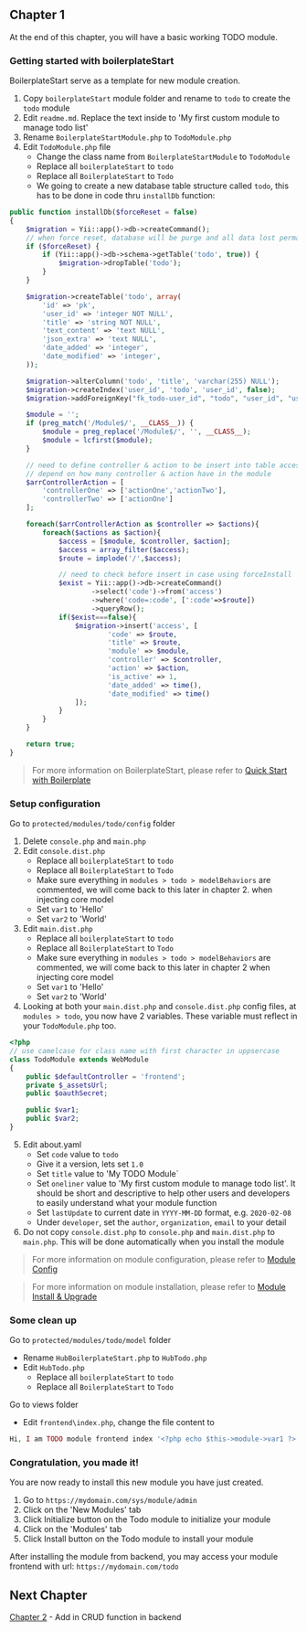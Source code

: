 ## Chapter 1
At the end of this chapter, you will have a basic working TODO module.

### Getting started with boilerplateStart
BoilerplateStart serve as a template for new module creation.
1. Copy `boilerplateStart` module folder and rename to `todo` to create the `todo` module
2. Edit `readme.md`. Replace the text inside to 'My first custom module to manage todo list'
3. Rename `BoilerplateStartModule.php` to `TodoModule.php`
4. Edit `TodoModule.php` file
    - Change the class name from `BoilerplateStartModule` to `TodoModule`
    - Replace all `boilerplateStart` to `todo`
    - Replace all `BoilerplateStart` to `Todo`
    - We going to create a new database table structure called `todo`, this has to be done in code thru `installDb` function:
```php
public function installDb($forceReset = false)
{
	$migration = Yii::app()->db->createCommand();
	// when force reset, database will be purge and all data lost permanently
	if ($forceReset) {
		if (Yii::app()->db->schema->getTable('todo', true)) {
			$migration->dropTable('todo');
		}
	}

	$migration->createTable('todo', array(
		'id' => 'pk',
		'user_id' => 'integer NOT NULL',
		'title' => 'string NOT NULL',
		'text_content' => 'text NULL',
		'json_extra' => 'text NULL',
		'date_added' => 'integer',
		'date_modified' => 'integer',
	));

	$migration->alterColumn('todo', 'title', 'varchar(255) NULL');
	$migration->createIndex('user_id', 'todo', 'user_id', false);
	$migration->addForeignKey("fk_todo-user_id", "todo", "user_id", "user", "id", "RESTRICT", "RESTRICT");

	$module = '';
	if (preg_match('/Module$/', __CLASS__)) {
		$module = preg_replace('/Module$/', '', __CLASS__);
		$module = lcfirst($module);
	}

	// need to define controller & action to be insert into table access
	// depend on how many controller & action have in the module
	$arrControllerAction = [
		'controllerOne' => ['actionOne','actionTwo'],
		'controllerTwo' => ['actionOne']
	];

	foreach($arrControllerAction as $controller => $actions){
		foreach($actions as $action){
			$access = [$module, $controller, $action];
			$access = array_filter($access);
			$route = implode('/',$access);

			// need to check before insert in case using forceInstall
			$exist = Yii::app()->db->createCommand()
					->select('code')->from('access')
					->where('code=:code', [':code'=>$route])
					->queryRow();
			if($exist===false){
				$migration->insert('access', [
						'code' => $route,
						'title' => $route,
						'module' => $module,
						'controller' => $controller,
						'action' => $action,
						'is_active' => 1,
						'date_added' => time(),
						'date_modified' => time()
				]);
			}
		}
	}

	return true;
}
```
> For more information on BoilerplateStart, please refer to [Quick Start with Boilerplate](Quick-Start-with-Boilerplate)

### Setup configuration
Go to `protected/modules/todo/config` folder
1. Delete `console.php` and `main.php`
2. Edit `console.dist.php`
   - Replace all `boilerplateStart` to `todo`
   - Replace all `BoilerplateStart` to `Todo`
   - Make sure everything in `modules > todo > modelBehaviors` are commented, we will come back to this later in chapter 2. when injecting core model
   - Set `var1` to 'Hello'
   - Set `var2` to 'World'
3. Edit `main.dist.php`
   - Replace all `boilerplateStart` to `todo`
   - Replace all `BoilerplateStart` to `Todo`
   - Make sure everything in `modules > todo > modelBehaviors` are commented, we will come back to this later in chapter 2 when injecting core model
   - Set `var1` to 'Hello'
   - Set `var2` to 'World'
4. Looking at both your `main.dist.php` and `console.dist.php` config files, at `modules > todo`, you now have 2 variables. These variable must reflect in your `TodoModule.php` too.
```php
<?php
// use camelcase for class name with first character in uppsercase
class TodoModule extends WebModule
{
	public $defaultController = 'frontend';
	private $_assetsUrl;
	public $oauthSecret;

	public $var1;
	public $var2;
}
```
5. Edit about.yaml
   - Set `code` value to `todo`
   - Give it a version, lets set `1.0`
   - Set `title` value to 'My TODO Module`
   - Set `oneliner` value to 'My first custom module to manage todo list'. It should be short and descriptive to help other users and developers to easily understand what your module function
   - Set `lastUpdate` to current date in `YYYY-MM-DD` format, e.g. `2020-02-08`
   - Under `developer`, set the `author`, `organization`, `email` to your detail
6. Do not copy `console.dist.php` to `console.php` and `main.dist.php` to `main.php`. This will be done automatically when you install the module

> For more information on module configuration, please refer to [Module Config](Module-Config)

> For more information on module installation, please refer to [Module Install & Upgrade
](Module-Install-&-Upgrade)

### Some clean up
Go to `protected/modules/todo/model` folder
  - Rename `HubBoilerplateStart.php` to `HubTodo.php`
  - Edit `HubTodo.php`
    - Replace all `boilerplateStart` to `todo`
    - Replace all `BoilerplateStart` to `Todo`        

Go to views folder
  - Edit `frontend\index.php`, change the file content to 
```php 
Hi, I am TODO module frontend index '<?php echo $this->module->var1 ?>'
```

### Congratulation, you made it!
You are now ready to install this new module you have just created.
1. Go to `https://mydomain.com/sys/module/admin` 
2. Click on the 'New Modules' tab
3. Click Initialize button on the Todo module to initialize your module
4. Click on the 'Modules' tab
5. Click Install button on the Todo module to install your module

After installing the module from backend, you may access your module frontend with url: `https://mydomain.com/todo`

## Next Chapter
[Chapter 2](Step-by-Step-Todo-module-Chapter2) - Add in CRUD function in backend